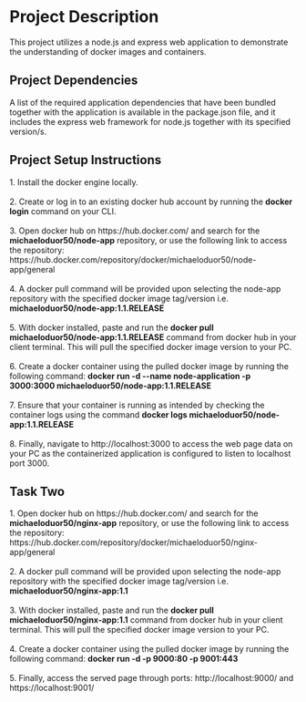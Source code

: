 <h1>Project Description</h1>
This project utilizes a node.js and express web application to demonstrate the understanding of docker images and containers.<br>
<h2>Project Dependencies</h2>
A list of the required application dependencies that have been bundled together with the application is available in the package.json file, and it includes the express web framework for node.js together with its specified version/s.<br>
<h2>Project Setup Instructions</h2>
1. Install the docker engine locally.<br><br>
2. Create or log in to an existing docker hub account by running the <b>docker login</b> command on your CLI.<br><br>
3. Open docker hub on https://hub.docker.com/ and search for the <b>michaeloduor50/node-app</b> repository, or use the following link to access the repository: https://hub.docker.com/repository/docker/michaeloduor50/node-app/general<br><br>
4. A docker pull command will be provided upon selecting the node-app repository with the specified docker image tag/version i.e. <b>michaeloduor50/node-app:1.1.RELEASE</b> <br><br>
5. With docker installed, paste and run the <b>docker pull michaeloduor50/node-app:1.1.RELEASE</b> command from docker hub in your client terminal. This will pull the specified docker image version to your PC. <br><br>
6. Create a docker container using the pulled docker image by running the following command: <b>docker run -d --name node-application -p 3000:3000 michaeloduor50/node-app:1.1.RELEASE</b> <br><br> 
7. Ensure that your container is running as intended by checking the container logs using the command <b>docker logs michaeloduor50/node-app:1.1.RELEASE</b> <br><br>
8. Finally, navigate to http://localhost:3000 to access the web page data on your PC as the containerized application is configured to listen to localhost port 3000.<br>
<h2>Task Two</h2>
1. Open docker hub on https://hub.docker.com/ and search for the <b>michaeloduor50/nginx-app</b> repository, or use the following link to access the repository: https://hub.docker.com/repository/docker/michaeloduor50/nginx-app/general<br><br>
2. A docker pull command will be provided upon selecting the node-app repository with the specified docker image tag/version i.e. <b>michaeloduor50/nginx-app:1.1</b> <br><br>
3. With docker installed, paste and run the <b>docker pull michaeloduor50/nginx-app:1.1</b> command from docker hub in your client terminal. This will pull the specified docker image version to your PC. <br><br>
4. Create a docker container using the pulled docker image by running the following command: <b>docker run -d -p 9000:80 -p 9001:443 <your build name of choice></b> <br><br> 
5. Finally, access the served page through ports: http://localhost:9000/ and https://localhost:9001/
